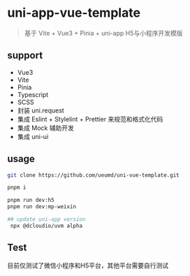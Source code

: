 # uni-app-vue-template
> 基于 Vite + Vue3 + Pinia + uni-app H5与小程序开发模版

## support
- Vue3
- Vite
- Pinia
- Typescript
- SCSS
- 封装 uni.request
- 集成 Eslint + Stylelint + Prettier 来规范和格式化代码
- 集成 Mock 辅助开发
- 集成 uni-ui


## usage

```bash
git clone https://github.com/ueumd/uni-vue-template.git

pnpm i

pnpm run dev:h5
pnpm run dev:mp-weixin
```

```bash
## update uni-app version
 npx @dcloudio/uvm alpha
```

## Test
目前仅测试了微信小程序和H5平台，其他平台需要自行测试
